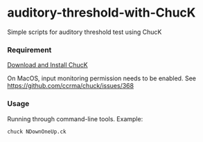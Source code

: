 # auditory-threshold-with-ChucK
Simple scripts for auditory threshold test using ChucK

### Requirement
[Download and Install ChucK](https://chuck.cs.princeton.edu/release/)

On MacOS, input monitoring permission needs to be enabled. See https://github.com/ccrma/chuck/issues/368
 
### Usage
Running through command-line tools.
Example:
```shell 
chuck NDownOneUp.ck
```
